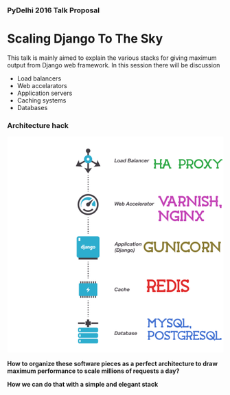 ### PyDelhi 2016 Talk Proposal

# Scaling Django To The Sky

This talk is mainly aimed to explain the various stacks for giving maximum output from Django web framework. In this session there will be discussion

* Load balancers
* Web accelarators
* Application servers
* Caching systems
* Databases

### Architecture hack

<img src="django_sky1.png" />

<b>How to organize these software pieces as a perfect architecture to draw maximum performance to scale millions of requests a day?</b>

<b>How we can do that with a simple and elegant stack</b>

